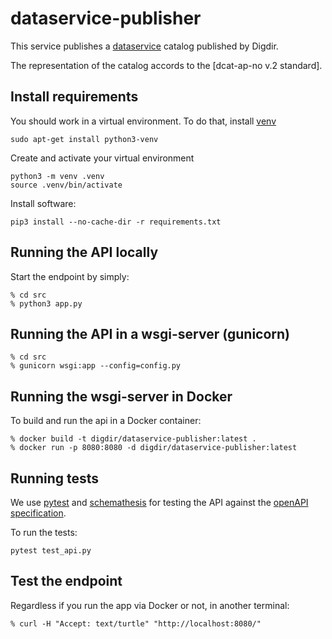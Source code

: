 # dataservice-publisher

This service publishes a [dataservice](https://www.w3.org/TR/vocab-dcat-2/#Class:Data_Service) catalog published by Digdir.

The representation of the catalog accords to the [dcat-ap-no v.2 standard].

## Install requirements
You should work in a virtual environment. To do that, install [venv](https://docs.python.org/3/library/venv.html)
```
sudo apt-get install python3-venv
```
Create and activate your virtual environment
```
python3 -m venv .venv
source .venv/bin/activate
```
Install software:
```
pip3 install --no-cache-dir -r requirements.txt
```
## Running the API locally
 Start the endpoint by simply:
```
% cd src
% python3 app.py
```
## Running the API in a wsgi-server (gunicorn)
```
% cd src
% gunicorn wsgi:app --config=config.py
```
## Running the wsgi-server in Docker

To build and run the api in a Docker container:
```
% docker build -t digdir/dataservice-publisher:latest .
% docker run -p 8080:8080 -d digdir/dataservice-publisher:latest
```

## Running tests
We use [pytest](https://docs.pytest.org/en/latest/) and [schemathesis](https://github.com/kiwicom/schemathesis) for testing the API against the [openAPI specification](./dataservice-catalog.yaml).

To run the tests:
```
pytest test_api.py
```

## Test the endpoint

Regardless if you run the app via Docker or not, in another terminal:
```
% curl -H "Accept: text/turtle" "http://localhost:8080/"
```
